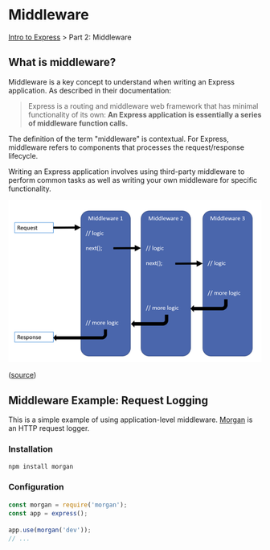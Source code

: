 # Middleware
[Intro to Express](https://github.com/Cynicollision/express-demo) > Part 2: Middleware

## What is middleware?
Middleware is a key concept to understand when writing an Express application. As described in their documentation:
> Express is a routing and middleware web framework that has minimal functionality of its own: **An Express application is essentially a series of middleware function calls.**

The definition of the term "middleware" is contextual. For Express, middleware refers to components that processes the request/response lifecycle.

Writing an Express application involves using third-party middleware to perform common tasks as well as writing your own middleware for specific functionality.

![alt text](../_img/request-delegate-pipeline.png "Request delegate pipeline")

([source](https://docs.microsoft.com/en-us/aspnet/core/fundamentals/middleware?tabs=aspnetcore2x))



## Middleware Example: Request Logging
This is a simple example of using application-level middleware. [Morgan](https://github.com/expressjs/morgan) is an HTTP request logger.

### Installation 
```
npm install morgan
````

### Configuration

```javascript
const morgan = require('morgan');
const app = express();

app.use(morgan('dev'));
// ...
```
